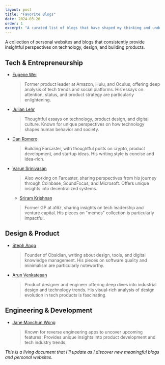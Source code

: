 ```yaml
---
layout: post
title: "Favorite Blogs"
date: 2024-03-20
order: 1
excerpt: "A curated list of blogs that have shaped my thinking and understanding of the world."
---
```


A collection of personal websites and blogs that consistently provide insightful perspectives on technology, design, and building products.

## Tech & Entrepreneurship

- [Eugene Wei](https://www.eugenewei.com)
  > Former product leader at Amazon, Hulu, and Oculus, offering deep analysis of tech trends and social platforms. His essays on attention, status, and product strategy are particularly enlightening.

- [Julian Lehr](https://julian.digital)
  > Thoughtful essays on technology, product design, and digital culture. Known for unique perspectives on how technology shapes human behavior and society.

- [Dan Romero](https://danromero.org)
  > Building Farcaster, with thoughtful posts on crypto, product development, and startup ideas. His writing style is concise and idea-rich.

- [Varun Srinivasan](https://www.varunsrinivasan.com)
  > Also working on Farcaster, sharing perspectives from his journey through Coinbase, SoundFocus, and Microsoft. Offers unique insights into decentralized systems.

  - [Sriram Krishnan](https://sriramk.com)
  > Former GP at a16z, sharing insights on tech leadership and venture capital. His pieces on "memos" collection is particularly impactful.

## Design & Product

- [Steph Ango](https://stephango.com)
  > Founder of Obsidian, writing about design, tools, and digital knowledge management. His pieces on software quality and minimalism are particularly noteworthy.

- [Arun Venkatesan](https://arun.is)
  > Product designer and engineer offering deep dives into industrial design and technology trends. His visual-rich analysis of design evolution in tech products is fascinating.

## Engineering & Development

- [Jane Manchun Wong](https://wongmjane.com)
  > Known for reverse engineering apps to uncover upcoming features. Provides unique insights into product development and tech industry trends.

*This is a living document that I'll update as I discover new meaningful blogs and personal websites.* 